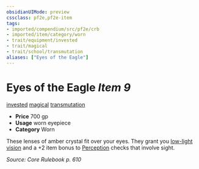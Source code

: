 ```yaml
---
obsidianUIMode: preview
cssclass: pf2e,pf2e-item
tags:
- imported/compendium/src/pf2e/crb
- imported/item/category/worn
- trait/equipment/invested
- trait/magical
- trait/school/transmutation
aliases: ["Eyes of the Eagle"]
---
```

# Eyes of the Eagle *Item 9*  
[invested](invested.md)  [magical](magical.md)  [transmutation](transmutation.md)  

- **Price** 700 gp
- **Usage** worn eyepiece
- **Category** Worn

These lenses of amber crystal fit over your eyes. They grant you [low-light vision](low-light-vision.md) and a +2 item bonus to [Perception](../../skills.md#Perception) checks that involve sight.

*Source: Core Rulebook p. 610*